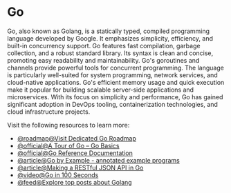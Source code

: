 # Go

Go, also known as Golang, is a statically typed, compiled programming language developed by Google. It emphasizes simplicity, efficiency, and built-in concurrency support. Go features fast compilation, garbage collection, and a robust standard library. Its syntax is clean and concise, promoting easy readability and maintainability. Go's goroutines and channels provide powerful tools for concurrent programming. The language is particularly well-suited for system programming, network services, and cloud-native applications. Go's efficient memory usage and quick execution make it popular for building scalable server-side applications and microservices. With its focus on simplicity and performance, Go has gained significant adoption in DevOps tooling, containerization technologies, and cloud infrastructure projects.

Visit the following resources to learn more:

- [@roadmap@Visit Dedicated Go Roadmap](/golang)
- [@official@A Tour of Go – Go Basics](https://go.dev/tour/welcome/1)
- [@official@Go Reference Documentation](https://go.dev/doc/)
- [@article@Go by Example - annotated example programs](https://gobyexample.com/)
- [@article@Making a RESTful JSON API in Go](https://thenewstack.io/make-a-restful-json-api-go/)
- [@video@Go in 100 Seconds](https://www.youtube.com/watch?v=446E-r0rXHI)
- [@feed@Explore top posts about Golang](https://app.daily.dev/tags/golang?ref=roadmapsh)
